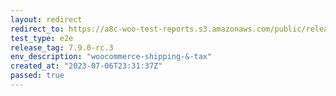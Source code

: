 ```yaml
---
layout: redirect
redirect_to: https://a8c-woo-test-reports.s3.amazonaws.com/public/release/7.9.0-rc.3/woocommerce-shipping-&-tax/e2e/index.html
test_type: e2e
release_tag: 7.9.0-rc.3
env_description: "woocommerce-shipping-&-tax"
created_at: "2023-07-06T23:31:37Z"
passed: true
---
```

